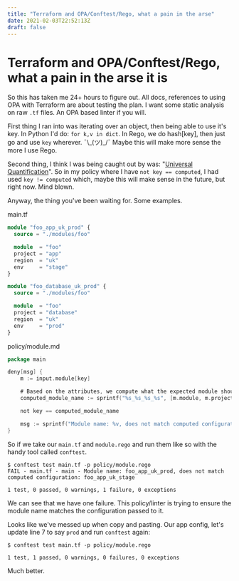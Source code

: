 ```yaml
---
title: "Terraform and OPA/Conftest/Rego, what a pain in the arse"
date: 2021-02-03T22:52:13Z
draft: false
---
```

# Terraform and OPA/Conftest/Rego, what a pain in the arse it is

So this has taken me 24+ hours to figure out. All docs, references to using OPA
with Terraform are about testing the plan. I want some static analysis on raw
`.tf` files. An OPA based linter if you will.

First thing I ran into was iterating over an object, then being able to use
it's key. In Python I'd do: `for k,v in dict`. In Rego, we do hash[key], then
just go and use `key` wherever.  ¯\\\_(ツ)\_/¯ Maybe this will make more sense
the more I use Rego.

Second thing, I think I was being caught out by was: "[Universal Quantification](https://www.openpolicyagent.org/docs/latest/policy-language/#universal-quantification-for-all)".
So in my policy where I have `not key == computed`, I had used `key != computed`
which, maybe this will make sense in the future, but right now. Mind blown.

Anyway, the thing you've been waiting for. Some examples.

main.tf
```terraform
module "foo_app_uk_prod" {
  source = "./modules/foo"

  module  = "foo"
  project = "app"
  region  = "uk"
  env     = "stage"
}

module "foo_database_uk_prod" {
  source = "./modules/foo"

  module  = "foo"
  project = "database"
  region  = "uk"
  env     = "prod"
}
```

policy/module.md
```go
package main

deny[msg] {
    m := input.module[key]

    # Based on the attributes, we compute what the expected module should be named
    computed_module_name := sprintf("%s_%s_%s_%s", [m.module, m.project, m.region, m.env])

    not key == computed_module_name

    msg := sprintf("Module name: %v, does not match computed configuration: %v", [key, computed_module_name])
}
```

So if we take our `main.tf` and `module.rego` and run them like so with the handy
tool called `conftest`. 

```
$ conftest test main.tf -p policy/module.rego
FAIL - main.tf - main - Module name: foo_app_uk_prod, does not match computed configuration: foo_app_uk_stage

1 test, 0 passed, 0 warnings, 1 failure, 0 exceptions
```

We can see that we have one failure. This policy/linter
is trying to ensure the module name matches the configuration passed to it.

Looks like we've messed up when copy and pasting. Our app config, let's update
line 7 to say `prod` and run `conftest` again:

```
$ conftest test main.tf -p policy/module.rego

1 test, 1 passed, 0 warnings, 0 failures, 0 exceptions
```

Much better.



